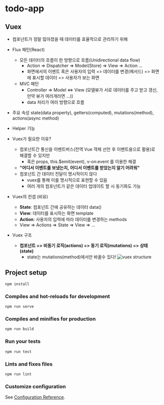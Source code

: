 # todo-app

## Vuex
- 컴포넌트가 정말 많아졌을 때 데이터를 효율적으로 관리하기 위해
- Flux 패턴(React)
	- 모든 데이터의 흐름이 한 방향으로 흐름(Unidirectional data flow)
		- Action => Dispatcher => Model(Store) => View => Action ...
		- 화면에서의 이벤트 혹은 사용자의 입력 => 데이터를 변경(메서드) => 화면에 표시할 데이터 => 사용자가 보는 화면
	- MVC 패턴	
		- Controller => Model <=> View (모델뷰가 서로 데이터를 주고 받고 갱신, 만약 뷰가 여러개라면 ...))
		- data 처리가 여러 방향으로 흐름
- 주요 속성 state(data property), getters(computed), mutations(method), actions(async method)
- Helper 기능

- Vuex가 필요한 이유? 
	- 컴포넌트간 통신을 이벤트버스(전역 Vue 객체 선언 후 이벤트용으로 활용)로 해결할 수 있지만
		- 혹은 props, this.$emit(event), v-on:event 를 이용한 해결
	- **"어디서 이벤트를 보냈는지, 어디서 이벤트를 받았는지 알기 어려워"**
	- 컴포넌트 간 데이터 전달이 명시적이지 않다
		- vuex를 통해 이를 명시적으로 표현할 수 있음
		- 여러 개의 컴포넌트가 같은 데이터 업데이트 할 시 동기화도 가능

- Vuex의 컨셉 (비유)
	- **State**: 컴포넌트 간에 공유하는 데이터 data()
	- **View**: 데이터를 표시하는 화면 template
	- **Action**: 사용자의 입력에 따라 데이터를 변경하는 methods
	- View => Actions => State => View => ...

- Vuex 구조
	- **컴포넌트 => 비동기 로직(actions) => 동기 로직(mutations) => 상태(state)**
		- state는 mutations(method)에서만 바꿀수 있다!
	![vuex structure](https://cdn-images-1.medium.com/max/701/1*vmhxmp5jRp-4Rtfh3skrgQ.png)

## Project setup
```
npm install
```

### Compiles and hot-reloads for development
```
npm run serve
```

### Compiles and minifies for production
```
npm run build
```

### Run your tests
```
npm run test
```

### Lints and fixes files
```
npm run lint
```

### Customize configuration
See [Configuration Reference](https://cli.vuejs.org/config/).
